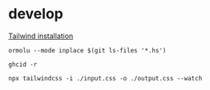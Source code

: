# develop

[Tailwind installation](https://tailwindcss.com/docs/installation)

```
ormolu --mode inplace $(git ls-files '*.hs')

ghcid -r

npx tailwindcss -i ./input.css -o ./output.css --watch
```
